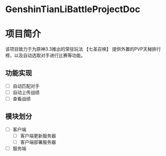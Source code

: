 # GenshinTianLiBattleProjectDoc

# 项目简介

该项目致力于为原神3.3推出的常驻玩法 【七圣召唤】 提供外置的PVP天梯排行榜，以及自动选取对手进行比赛等功能。

## 功能实现

- [ ] 自动匹配对手
- [ ] 自动上传战绩
- [ ] 查看战绩

## 模块划分

- [ ] 客户端
  - [ ] 客户端更新服务器
  - [ ] 客户端部署服务器 
- [ ] 服务端
